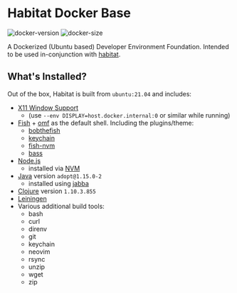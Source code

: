 # Habitat Docker Base

![docker-version](https://img.shields.io/docker/v/ardourtech/habitat?sort=date)
![docker-size](https://img.shields.io/docker/image-size/ardourtech/habitat?sort=date)

A Dockerized (Ubuntu based) Developer Environment Foundation. Intended to be
used in-conjunction with [habitat](https://github.com/ardourtech/habitat).

## What's Installed?

Out of the box, Habitat is built from `ubuntu:21.04` and includes:

* [X11 Window Support](https://en.wikipedia.org/wiki/X_Window_System)
  * (use `--env DISPLAY=host.docker.internal:0` or similar while running)
* [Fish](https://fishshell.com/) + [omf](https://github.com/Pyppe/oh-my-fish) as
  the default shell. Including the plugins/theme:
  * [bobthefish](https://github.com/oh-my-fish/theme-bobthefish)
  * [keychain](https://github.com/fishgretel/pkg-keychain)
  * [fish-nvm](https://github.com/fabioantunes/fish-nvm)
  * [bass](https://github.com/edc/bass)
* [Node.js](https://nodejs.org)
  * installed via [NVM](https://github.com/nvm-sh/nvm)
* [Java](https://www.java.com) version `adopt@1.15.0-2`
  * installed using [jabba](https://github.com/shyiko/jabba)
* [Clojure](https://clojure.org/) version `1.10.3.855`
* [Leiningen](https://Leiningen.org/)
* Various additional build tools:
  * bash
  * curl
  * direnv
  * git
  * keychain
  * neovim
  * rsync
  * unzip
  * wget
  * zip
